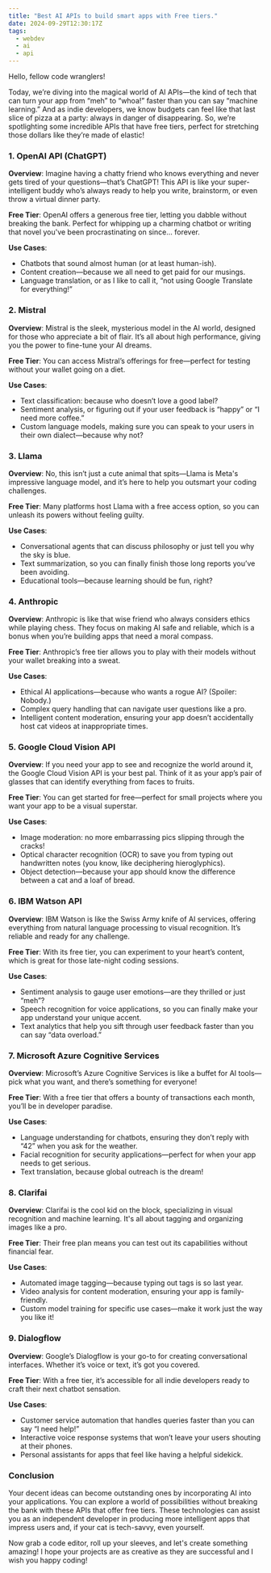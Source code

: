 ```yaml
---
title: "Best AI APIs to build smart apps with Free tiers."
date: 2024-09-29T12:30:17Z
tags:
  - webdev
  - ai
  - api
---
```


Hello, fellow code wranglers!

Today, we’re diving into the magical world of AI APIs—the kind of tech that can turn your app from “meh” to “whoa!” faster than you can say “machine learning.” And as indie developers, we know budgets can feel like that last slice of pizza at a party: always in danger of disappearing. So, we’re spotlighting some incredible APIs that have free tiers, perfect for stretching those dollars like they’re made of elastic!

### 1. **OpenAI API (ChatGPT)**

**Overview**: Imagine having a chatty friend who knows everything and never gets tired of your questions—that’s ChatGPT! This API is like your super-intelligent buddy who’s always ready to help you write, brainstorm, or even throw a virtual dinner party.

**Free Tier**: OpenAI offers a generous free tier, letting you dabble without breaking the bank. Perfect for whipping up a charming chatbot or writing that novel you've been procrastinating on since... forever.

**Use Cases**:
- Chatbots that sound almost human (or at least human-ish).
- Content creation—because we all need to get paid for our musings.
- Language translation, or as I like to call it, “not using Google Translate for everything!”

### 2. **Mistral**

**Overview**: Mistral is the sleek, mysterious model in the AI world, designed for those who appreciate a bit of flair. It’s all about high performance, giving you the power to fine-tune your AI dreams.

**Free Tier**: You can access Mistral’s offerings for free—perfect for testing without your wallet going on a diet.

**Use Cases**:
- Text classification: because who doesn’t love a good label?
- Sentiment analysis, or figuring out if your user feedback is “happy” or “I need more coffee.”
- Custom language models, making sure you can speak to your users in their own dialect—because why not?

### 3. **Llama**

**Overview**: No, this isn’t just a cute animal that spits—Llama is Meta's impressive language model, and it’s here to help you outsmart your coding challenges.

**Free Tier**: Many platforms host Llama with a free access option, so you can unleash its powers without feeling guilty.

**Use Cases**:
- Conversational agents that can discuss philosophy or just tell you why the sky is blue.
- Text summarization, so you can finally finish those long reports you’ve been avoiding.
- Educational tools—because learning should be fun, right?

### 4. **Anthropic**

**Overview**: Anthropic is like that wise friend who always considers ethics while playing chess. They focus on making AI safe and reliable, which is a bonus when you’re building apps that need a moral compass.

**Free Tier**: Anthropic’s free tier allows you to play with their models without your wallet breaking into a sweat.

**Use Cases**:
- Ethical AI applications—because who wants a rogue AI? (Spoiler: Nobody.)
- Complex query handling that can navigate user questions like a pro.
- Intelligent content moderation, ensuring your app doesn’t accidentally host cat videos at inappropriate times.

### 5. **Google Cloud Vision API**

**Overview**: If you need your app to see and recognize the world around it, the Google Cloud Vision API is your best pal. Think of it as your app’s pair of glasses that can identify everything from faces to fruits.

**Free Tier**: You can get started for free—perfect for small projects where you want your app to be a visual superstar.

**Use Cases**:
- Image moderation: no more embarrassing pics slipping through the cracks!
- Optical character recognition (OCR) to save you from typing out handwritten notes (you know, like deciphering hieroglyphics).
- Object detection—because your app should know the difference between a cat and a loaf of bread.

### 6. **IBM Watson API**

**Overview**: IBM Watson is like the Swiss Army knife of AI services, offering everything from natural language processing to visual recognition. It’s reliable and ready for any challenge.

**Free Tier**: With its free tier, you can experiment to your heart’s content, which is great for those late-night coding sessions.

**Use Cases**:
- Sentiment analysis to gauge user emotions—are they thrilled or just “meh”?
- Speech recognition for voice applications, so you can finally make your app understand your unique accent.
- Text analytics that help you sift through user feedback faster than you can say “data overload.”

### 7. **Microsoft Azure Cognitive Services**

**Overview**: Microsoft’s Azure Cognitive Services is like a buffet for AI tools—pick what you want, and there’s something for everyone!

**Free Tier**: With a free tier that offers a bounty of transactions each month, you’ll be in developer paradise.

**Use Cases**:
- Language understanding for chatbots, ensuring they don’t reply with “42” when you ask for the weather.
- Facial recognition for security applications—perfect for when your app needs to get serious.
- Text translation, because global outreach is the dream!

### 8. **Clarifai**

**Overview**: Clarifai is the cool kid on the block, specializing in visual recognition and machine learning. It's all about tagging and organizing images like a pro.

**Free Tier**: Their free plan means you can test out its capabilities without financial fear.

**Use Cases**:
- Automated image tagging—because typing out tags is so last year.
- Video analysis for content moderation, ensuring your app is family-friendly.
- Custom model training for specific use cases—make it work just the way you like it!

### 9. **Dialogflow**

**Overview**: Google’s Dialogflow is your go-to for creating conversational interfaces. Whether it’s voice or text, it’s got you covered.

**Free Tier**: With a free tier, it’s accessible for all indie developers ready to craft their next chatbot sensation.

**Use Cases**:
- Customer service automation that handles queries faster than you can say “I need help!”
- Interactive voice response systems that won’t leave your users shouting at their phones.
- Personal assistants for apps that feel like having a helpful sidekick.

### Conclusion

Your decent ideas can become outstanding ones by incorporating AI into your applications. You can explore a world of possibilities without breaking the bank with these APIs that offer free tiers. These technologies can assist you as an independent developer in producing more intelligent apps that impress users and, if your cat is tech-savvy, even yourself.


Now grab a code editor, roll up your sleeves, and let's create something amazing! I hope your projects are as creative as they are successful and I wish you happy coding!


 